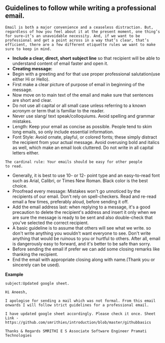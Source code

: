 ## Guidelines to follow while writing a professional email.

```
Email is both a major convenience and a ceaseless distraction. But,
regardless of how you feel about it at the present moment, one thing’s
for sure—it’s an unavoidable necessity. And, if we want to be
professional and get a point across in a way that’s clear, that’s
efficient, there are a few different etiquette rules we want to make
sure to keep in mind.
```
- **Include a clear, direct, short subject line** so that recipient will
be able to understand content of email faster and open it.
- **Creating message:**
- Begin with a greeting and for that use proper
professional salutation(use either Hi or Hello).
- First make a clear
picture of purpose of email in beginning of the message.
- Now move on to main text of the email and make sure that sentences are short and
clear. 
- Do not use all capital or all small case unless referring to a
known acronym or term that is familiar to the reader.
- Never use slang/
text speak/colloquiums. Avoid spelling and grammar mistakes.
- Length: Keep your email as concise as possible. People tend to skim long
emails, so only include essential information.
- Font Style: Avoid
ornate, playful, or colored fonts; these simply distract the recipient
from your actual message. Avoid overusing bold and italics as well,
which make an email look cluttered. Do not write in all capital letters
either.
```
The cardinal rule: Your emails should be easy for other people
to read. 
```
- Generally, it is best to use 10- or 12- point type and an
easy-to-read font such as Arial, Calibri, or Times New Roman. Black
color is the best choice.
- Proofread every message: Mistakes won't
go unnoticed by the recipients of our email. Don't rely on
spell-checkers. Read and re-read email a few times, preferably aloud,
before sending it off.
- Add the email address last: when replying to
a message, it's a good precaution to delete the recipient's address and
insert it only when we are sure the message is ready to be sent and also
double-check that you've selected the correct recipient.
- A basic
guideline is to assume that others will see what we write. so don't
write anything you wouldn't want everyone to see. Don't write anything
that would be ruinous to you or hurtful to others. After all, email is
dangerously easy to forward, and it's better to be safe than sorry.
- Before sending the email if prefer we can add some closing remarks like
thanking the recipient.
- End the email with appropriate closing
along with name.(Thank you or sincerely can be used).

**Example**
```
subject:Updated google sheet.

Hi Aneesh,

I apologise for sending a mail which was not formal. From this email
onwards I will follow strict guidelines for a professional email.

I have updated google sheet accordingly. Please check it once. Sheet
Link -
https://github.com/smrithies/introduction/blob/master/githubbasics

Thanks & Regards SMRITHI E S Associate Software Engineer Pramati
Technologies
```
